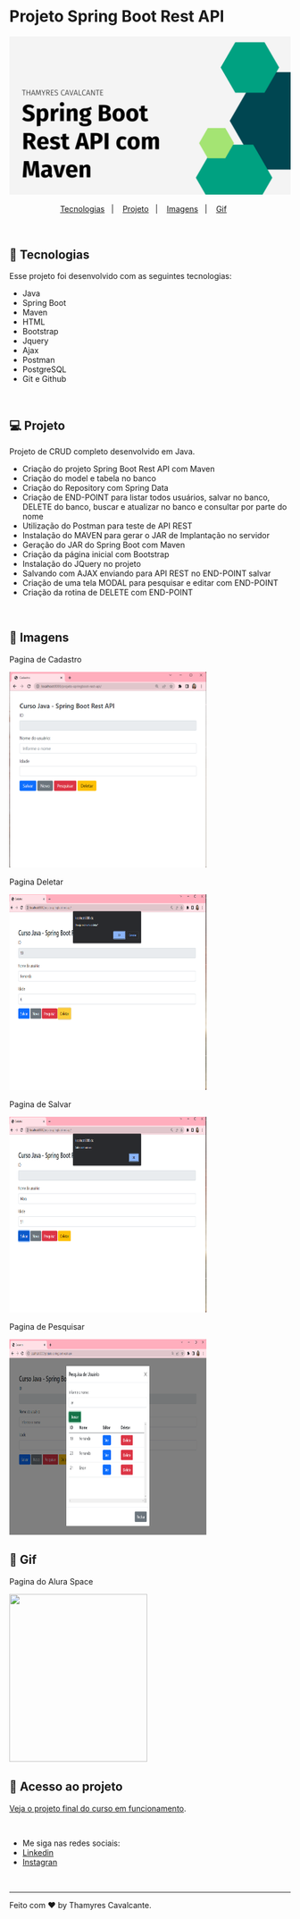# Projeto Spring Boot Rest API

![](inf/Capa.png)



<p align="center">
  <a href="#-tecnologias">Tecnologias</a>&nbsp;&nbsp;&nbsp;|&nbsp;&nbsp;&nbsp;  
  <a href="#-projeto">Projeto</a>&nbsp;&nbsp;&nbsp;|&nbsp;&nbsp;&nbsp;  
  <a href="#-imagem">Imagens</a>&nbsp;&nbsp;&nbsp;|&nbsp;&nbsp;&nbsp; 
  <a href="#-gif">Gif</a>&nbsp;&nbsp;&nbsp;&nbsp;&nbsp;&nbsp;
</p>

<br>

## 🚀 Tecnologias

Esse projeto foi desenvolvido com as seguintes tecnologias:
- Java
- Spring Boot
- Maven
- HTML
- Bootstrap
- Jquery
- Ajax
- Postman
- PostgreSQL
- Git e Github

<br>

## 💻 Projeto

Projeto de CRUD completo desenvolvido em Java.
- Criação do projeto Spring Boot Rest API com Maven
- Criação do model e tabela no banco
- Criação do Repository com Spring Data
- Criação de END-POINT para listar todos usuários, salvar no banco, DELETE do banco, buscar e atualizar no banco e consultar por parte do nome
- Utilização do Postman para teste de API REST
- Instalação do MAVEN para gerar o JAR de Implantação no servidor
- Geração do JAR do Spring Boot com Maven
- Criação da página inicial com Bootstrap
- Instalação do JQuery no projeto
- Salvando com AJAX enviando para API REST no END-POINT salvar
- Criação de uma tela MODAL para pesquisar e editar com END-POINT
- Criação da rotina de DELETE com END-POINT

<br>

## 📸 Imagens

Pagina de Cadastro

<img width="70%" height="350" src="inf/Cadastro.png"></img>

Pagina Deletar

<img width="70%" height="350" src="inf/Deleta.png"></img>

Pagina de Salvar

<img width="70%" height="350" src="inf/Salvar.png"></img>

Pagina de Pesquisar

<img width="70%" height="350" src="inf/Pesquisa.png"></img>


## 📸 Gif

Pagina do Alura Space

<img width="70%" height="300" src="inf/SpringBootRestAPIMaven.gif"></img>


## 📁 Acesso ao projeto

[Veja o projeto final do curso em funcionamento](https://github.com/Thamyresmya/Projeto_Spring_Boot_Rest_API).

<br>

- Me siga nas redes sociais:
- [Linkedin](https://www.linkedin.com/in/thamyrescavalcante/)
- [Instagran](https://www.instagram.com/thamyres__cavalcante/)

<br>

---

Feito com ♥ by Thamyres Cavalcante.



